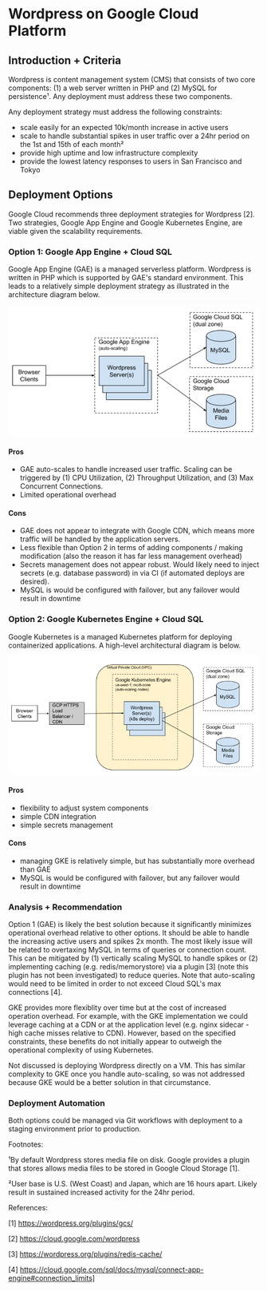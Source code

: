 # Wordpress on Google Cloud Platform

## Introduction + Criteria

Wordpress is content management system (CMS) that consists of two core components: (1) a web server written in PHP and (2) MySQL for persistence¹. Any deployment must address these two components.

Any deployment strategy must address the following constraints:

- scale easily for an expected 10k/month increase in active users
- scale to handle substantial spikes in user traffic over a 24hr period on the 1st and 15th of each month²
- provide high uptime and low infrastructure complexity
- provide the lowest latency responses to users in San Francisco and Tokyo

## Deployment Options

Google Cloud recommends three deployment strategies for Wordpress [2]. Two strategies, Google App Engine and Google Kubernetes Engine, are viable given the scalability requirements.

### Option 1: Google App Engine + Cloud SQL

Google App Engine (GAE) is a managed serverless platform. Wordpress is written in PHP which is supported by GAE's standard environment. This leads to a relatively simple deployment strategy as illustrated in the architecture diagram below.

![GAE Architecture](images/gae_arch.png)

#### Pros

- GAE auto-scales to handle increased user traffic. Scaling can be triggered by (1) CPU Utilization, (2) Throughput Utilization, and (3) Max Concurrent Connections.
- Limited operational overhead

#### Cons

- GAE does not appear to integrate with Google CDN, which means more traffic will be handled by the application servers.
- Less flexible than Option 2 in terms of adding components / making modification (also the reason it has far less management overhead)
- Secrets management does not appear robust. Would likely need to inject secrets (e.g. database password) in via CI (if automated deploys are desired).
- MySQL is would be configured with failover, but any failover would result in downtime

### Option 2: Google Kubernetes Engine + Cloud SQL

Google Kubernetes is a managed Kubernetes platform for deploying containerized applications. A high-level architectural diagram is below.

![GKE Architecture](images/gke_arch.png)

#### Pros

- flexibility to adjust system components
- simple CDN integration
- simple secrets management

#### Cons

- managing GKE is relatively simple, but has substantially more overhead than GAE
- MySQL is would be configured with failover, but any failover would result in downtime

### Analysis + Recommendation

Option 1 (GAE) is likely the best solution because it significantly minimizes operational overhead relative to other options. It should be able to handle the increasing active users and spikes 2x month. The most likely issue will be related to overtaxing MySQL in terms of queries or connection count. This can be mitigated by (1) vertically scaling MySQL to handle spikes or (2) implementing caching (e.g. redis/memorystore) via a plugin [3] (note this plugin has not been investigated) to reduce queries. Note that auto-scaling would need to be limited in order to not exceed Cloud SQL's max connections [4].

GKE provides more flexiblity over time but at the cost of increased operation overhead. For example, with the GKE implementation we could leverage caching at a CDN or at the application level (e.g. nginx sidecar - high cache misses relative to CDN). However, based on the specified constraints, these benefits do not initially appear to outweigh the operational complexity of using Kubernetes.

Not discussed is deploying Wordpress directly on a VM. This has similar complexity to GKE once you handle auto-scaling, so was not addressed because GKE would be a better solution in that circumstance.

### Deployment Automation

Both options could be managed via Git workflows with deployment to a staging environment prior to production.

Footnotes:

¹By default Wordpress stores media file on disk. Google provides a plugin that stores allows media files to be stored in Google Cloud Storage [1].

²User base is U.S. (West Coast) and Japan, which are 16 hours apart. Likely result in sustained increased activity for the 24hr period.

References:

[1] https://wordpress.org/plugins/gcs/

[2] https://cloud.google.com/wordpress

[3] https://wordpress.org/plugins/redis-cache/

[4] https://cloud.google.com/sql/docs/mysql/connect-app-engine#connection_limits]
